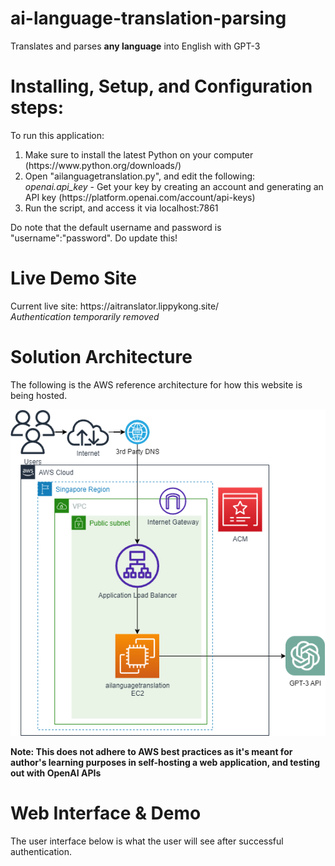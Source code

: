 # ai-language-translation-parsing
Translates and parses <b>any language</b> into English with GPT-3

<h1>Installing, Setup, and Configuration steps:</h1>
To run this application:
<ol type="1">
   <li>Make sure to install the latest Python on your computer (https://www.python.org/downloads/)</li>
   <li>Open "ailanguagetranslation.py", and edit the following:<br>
    <i>openai.api_key</i> - Get your key by creating an account and generating an API key (https://platform.openai.com/account/api-keys)</li>
   <li>Run the script, and access it via localhost:7861</li>
</ol>

Do note that the default username and password is "username":"password". Do update this! 

<h1>Live Demo Site</h1>
Current live site: https://aitranslator.lippykong.site/ <br>
<i>Authentication temporarily removed</i>

<h1>Solution Architecture</h1>
The following is the AWS reference architecture for how this website is being hosted.<br>

![AI Translation and Parsing Architecture](https://github.com/lipyoong10/ai-language-translation-parsing/blob/main/ailanguagetranslation.draw.io.png)

<b>Note: This does not adhere to AWS best practices as it's meant for author's learning purposes in self-hosting a web application, and testing out with OpenAI APIs</b>


<h1>Web Interface & Demo</h1>
The user interface below is what the user will see after successful authentication.<br>
